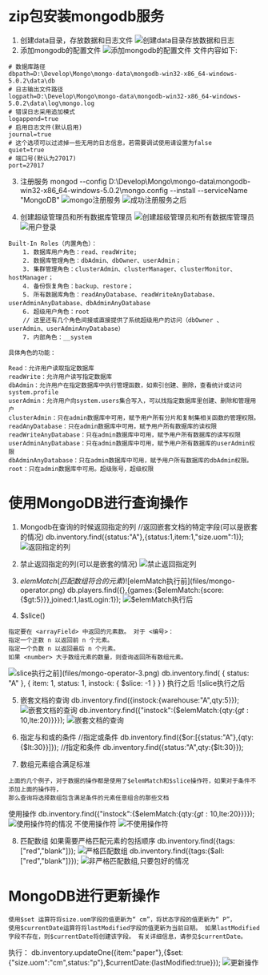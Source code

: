 # zip包安装mongodb服务
1. 创建data目录，存放数据和日志文件
![创建data目录存放数据和日志](files/mongo-data-directory.png)
2. 添加mongodb的配置文件
![添加mongodb的配置文件](files/mongo-config-file.png)
文件内容如下:
```text
# 数据库路径
dbpath=D:\Develop\Mongo\mongo-data\mongodb-win32-x86_64-windows-5.0.2\data\db
# 日志输出文件路径
logpath=D:\Develop\Mongo\mongo-data\mongodb-win32-x86_64-windows-5.0.2\data\log\mongo.log
# 错误日志采用追加模式
logappend=true
# 启用日志文件(默认启用)
journal=true
# 这个选项可以过滤掉一些无用的日志信息，若需要调试使用请设置为false
quiet=true
# 端口号(默认为27017)
port=27017
```
3. 注册服务
mongod --config D:\Develop\Mongo\mongo-data\mongodb-win32-x86_64-windows-5.0.2\mongo.config --install --serviceName "MongoDB"
![mongo注册服务](files/mongo-config-file.png)
![成功注册服务之后](files/mongo-after-register-server.png)

4. 创建超级管理员和所有数据库管理员
![创建超级管理员和所有数据库管理员](files/mongo-create-root-user.png)
![用户登录](files/mongo-login.png)
```text
Built-In Roles（内置角色）：
    1. 数据库用户角色：read、readWrite;
    2. 数据库管理角色：dbAdmin、dbOwner、userAdmin；
    3. 集群管理角色：clusterAdmin、clusterManager、clusterMonitor、hostManager；
    4. 备份恢复角色：backup、restore；
    5. 所有数据库角色：readAnyDatabase、readWriteAnyDatabase、userAdminAnyDatabase、dbAdminAnyDatabase
    6. 超级用户角色：root  
    // 这里还有几个角色间接或直接提供了系统超级用户的访问（dbOwner 、userAdmin、userAdminAnyDatabase）
    7. 内部角色：__system

具体角色的功能： 

Read：允许用户读取指定数据库
readWrite：允许用户读写指定数据库
dbAdmin：允许用户在指定数据库中执行管理函数，如索引创建、删除，查看统计或访问system.profile
userAdmin：允许用户向system.users集合写入，可以找指定数据库里创建、删除和管理用户
clusterAdmin：只在admin数据库中可用，赋予用户所有分片和复制集相关函数的管理权限。
readAnyDatabase：只在admin数据库中可用，赋予用户所有数据库的读权限
readWriteAnyDatabase：只在admin数据库中可用，赋予用户所有数据库的读写权限
userAdminAnyDatabase：只在admin数据库中可用，赋予用户所有数据库的userAdmin权限
dbAdminAnyDatabase：只在admin数据库中可用，赋予用户所有数据库的dbAdmin权限。
root：只在admin数据库中可用。超级账号，超级权限
```

# 使用MongoDB进行查询操作
1. Mongodb在查询的时候返回指定的列
//返回嵌套文档的特定字段(可以是嵌套的情况)
db.inventory.find({status:"A"},{status:1,item:1,"size.uom":1});
![返回指定的列](files/mongo-return-special-column.png)

2. 禁止返回指定的列(可以是嵌套的情况)
![禁止返回指定列](files/mongo-prohibit-column.png)

3. $elemMatch(匹配数组符合的元素)
![$elemMatch执行前](files/mongo-operator.png)
db.players.find({},{games:{$elemMatch:{score:{$gt:5}}},joined:1,lastLogin:1});
![$elemMatch执行后](files/mongo-operator-2.png)

4. $slice()
```text
指定要在 <arrayField> 中返回的元素数。 对于 <编号>：
指定一个正数 n 以返回前 n 个元素。
指定一个负数 n 以返回最后 n 个元素。
如果 <number> 大于数组元素的数量，则查询返回所有数组元素。
```
![$slice执行之前](files/mongo-operator-3.png)
db.inventory.find( { status: "A" }, { item: 1, status: 1, instock: { $slice: -1 } } )
执行之后
![$slice执行之后](files/mongo-operator-4.png)

5. 嵌套文档的查询
db.inventory.find({instock:{warehouse:"A",qty:5}});
![嵌套文档的查询](files/mongo-nested.png)
db.inventory.find({"instock":{$elemMatch:{qty:{$gt:10,$lte:20}}}});
![嵌套文档的查询](files/mongo-nested-search.png)

6. 指定与和或的条件
//指定或条件
db.inventory.find({$or:[{status:"A"},{qty:{$lt:30}}]});
//指定和条件
db.inventory.find({status:"A",qty:{$lt:30}});

7. 数组元素组合满足标准
```text
上面的几个例子，对于数据的操作都是使用了$elemMatch和$slice操作符，如果对于条件不添加上面的操作符，
那么查询将选择数组包含满足条件的元素任意组合的那些文档
```
使用操作
db.inventory.find({"instock":{$elemMatch:{qty:{$gt:10,$lte:20}}}});
![使用操作符的情况](files/mongo-nested-document-1.png)
不使用操作符
![不使用操作符](files/mongo-nested-document-2.png)

8. 匹配数组
如果需要严格匹配元素的包括顺序
db.inventory.find({tags:["red","blank"]});
![严格匹配数组](files/mongo-array-search-1.png)
db.inventory.find({tags:{$all:["red","blank"]}});
![非严格匹配数组,只要包好的情况](files/mongo-array-search-2.png)


# MongoDB进行更新操作
```text
使用$set 运算符将size.uom字段的值更新为“ cm”，将状态字段的值更新为“ P”，
使用$currentDate运算符将lastModified字段的值更新为当前日期。 如果lastModified字段不存在，则$currentDate将创建该字段。 有关详细信息，请参见$currentDate。
```
执行：
db.inventory.updateOne({item:"paper"},{$set:{"size.uom":"cm",status:"p"},$currentDate:{lastModified:true}});
![更新操作](files/mongo-update-1.png)






